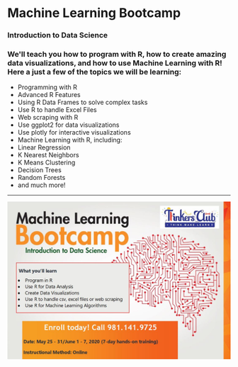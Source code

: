 # Machine Learning Bootcamp 
### Introduction to Data Science

### We'll teach you how to program with R, how to create amazing data visualizations, and how to use Machine Learning with R! Here a just a few of the topics we will be learning:
- Programming with R
- Advanced R Features
- Using R Data Frames to solve complex tasks
- Use R to handle Excel Files
- Web scraping with R
- Use ggplot2 for data visualizations
- Use plotly for interactive visualizations
- Machine Learning with R, including:
- Linear Regression
- K Nearest Neighbors
- K Means Clustering
- Decision Trees
- Random Forests
- and much more!

----------------------------------------------

![Machine Learning Bootcamp](https://github.com/rajeevagwl/MachineLearningBootcamp/blob/master/MachineLearningBootcamp_Online.JPG?raw=true)
